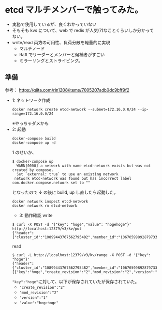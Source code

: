 # etcd マルチメンバーで触ってみた。

- 実務で使用しているが、良くわかっていない
- そもそも kvs について、web で redis が人気(?)なことくらいしか分かってない。
- write/read 両方の可用性、負荷分散を軽量的に実現
  - マルチノード
  - Raft でリーダーとメンバーと候補者がすごい
  - ミラーリングとストライピング。

## 準備

参考： https://qiita.com/rin1208/items/7005207adb0dc9bff9f2

- 1: ネットワーク作成
  ```
  docker network create etcd-network --subnet=172.16.0.0/24 --ip-range=172.16.0.0/24
  ```
  ※やっちゃダメかも
- 2: 起動
  ```
  docker-compose build
  docker-compose up -d
  ```
  1 のせいか、
  ```
  $ docker-compose up
    WARN[0000] a network with name etcd-network exists but was not created by compose.
    Set `external: true` to use an existing network
   network etcd-network was found but has incorrect label com.docker.compose.network set to ""
  ```
  となったので ↓ の後に build, up し直したら起動した。
  ```
  docker network inspect etcd-network
  docker network rm etcd-network
  ```
  - 3: 動作確認
    write
  ```
  $ curl -X POST -d '{"key": "hoge","value": "hogehoge"}' http://localhost:12379/v3/kv/put
  {"header":{"cluster_id":"10899443767562795482","member_id":"10670599892879733166","revision":"2","raft_term":"2"}}
  ```
  read
  ```
  $ curl -L http://localhost:12379/v3/kv/range -X POST -d '{"key": "hoge"}'
  {"header":{"cluster_id":"10899443767562795482","member_id":"10670599892879733166","revision":"2","raft_term":"2"},"kvs":[{"key":"hoge","create_revision":"2","mod_revision":"2","version":"1","value":"hogehoge"}],"count":"1"}
  ```
  `"key":"hoge"`に対して、以下が保存されていたが保存されていた。
  - `"create_revision":"2"`
  - `"mod_revision":"2"`
  - `"version":"1"`
  - `"value":"hogehoge"`
